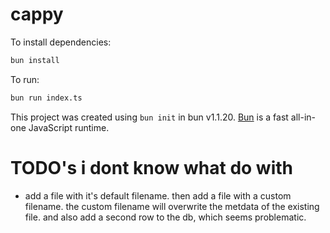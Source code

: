 # cappy

To install dependencies:

```bash
bun install
```

To run:

```bash
bun run index.ts
```

This project was created using `bun init` in bun v1.1.20. [Bun](https://bun.sh) is a fast all-in-one JavaScript runtime.

# TODO's i dont know what do with

* add a file with it's default filename. then add a file with a custom filename. the custom filename will overwrite the metdata of the existing file. and also add a second row to the db, which seems problematic.
